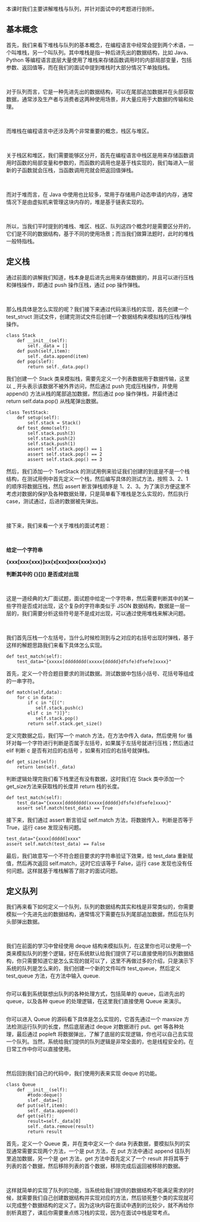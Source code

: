 本课时我们主要讲解堆栈与队列，并针对面试中的考题进行剖析。  

基本概念
----

首先，我们来看下堆栈与队列的基本概念，在编程语言中经常会提到两个术语，一个叫堆栈，另一个叫队列。其中堆栈是指一种后进先出的数据结构，比如 Java、Python 等编程语言底层大量使用了堆栈来存储函数调用时的内部局部变量，包括参数、返回值等，而在我们的面试中提到堆栈时大部分情况下单独指栈。

<br />

对于队列而言，它是一种先进先出的数据结构，可以在尾部追加数据并在头部获取数据，通常涉及生产者与消费者这两种使用场景，并大量应用于大数据的传输和处理。

<br />

而堆栈在编程语言中还涉及两个非常重要的概念，栈区与堆区。

<br />

关于栈区和堆区，我们需要能够区分开，首先在编程语言中栈区是用来存储函数调用时函数的局部变量和参数的，而函数的调用也是基于栈实现的，我们每进入一层新的子函数就会压栈，当函数调用完就会把返回值弹栈。

<br />

而对于堆而言，在 Java 中使用也比较多，常用于存储用户动态申请的内存，通常情况下是由虚拟机来管理这块内存的，堆是基于链表实现的。

<br />

所以，当我们平时提到的堆栈、堆区、栈区、队列这四个概念时是需要区分开的，它们是不同的数据结构，基于不同的使用场景；而当我们做算法题时，此时的堆栈一般特指栈。

定义栈
---

通过前面的讲解我们知道，栈本身是后进先出用来存储数据的，并且可以进行压栈和弹栈操作，即通过 push 操作压栈，通过 pop 操作弹栈。

<br />

那么栈具体是怎么实现的呢？我们接下来通过代码演示栈的实现，首先创建一个 test_struct 测试文件，创建完测试文件后创建一个数据结构来模拟栈的压栈/弹栈操作。

```
class Stack
    def __init__(self):
        self._data = [] 
    def push(self,item):
        self._data.append(item)
    def pop(slef):
        return self._data.pop()
```

我们创建一个 Stack 类来模拟栈，需要先定义一个列表数据用于数据传输，这里以 _ 开头表示该数据不被外界访问，然后通过 push 完成压栈操作，并使用 append() 方法从栈的尾部追加数据，然后通过 pop 操作弹栈，并最终通过 return self.data.pop() 从栈尾弹出数据。

```
class TestStack:
    def setup(self):
        self.stack = Stack()
    def test_demo(self):
        self.stack.push(3)
        self.stack.push(2)
        self.stack.push(1)
        assert self.stack.pop() == 1
        assert self.stack.pop() == 2
        assert self.stack.pop() == 3
```

然后，我们添加一个 TsetStack 的测试用例来验证我们创建的到底是不是一个栈结构，在测试用例中首先定义一个栈，然后编写具体的测试方法，按照 3、2、1 的顺序将数据压栈，然后 assert 断言弹栈顺序是 1、2、3。为了演示方便这里不考虑对数据的保护及各种数据处理，只是简单看下堆栈是怎么实现的，然后执行 case，测试通过，后进的数据被先弹出。

<br />

接下来，我们来看一个关于堆栈的面试考题：

<br />

**给定一个字符串**

**{xxx\[xxx{xxx}\]xx{x\[xxx\]xxx{xxx}xx}x}**

**判断其中的 {}\[\]() 是否成对出现**

<br />

这是一道经典的大厂面试题，面试题中给定一个字符串，然后需要判断其中的某一些字符是否成对出现，这个复杂的字符串类似于 JSON 数据结构，数据是一层一层的，我们需要分析这些符号是不是成对出现，可以通过使用堆栈来解决问题。

<br />

我们首先压栈一个左括号，当什么时候检测到与之对应的右括号出现时弹栈，基于这样的解题思路我们来看下具体怎么实现。

```
def test_match(self):
    test_data="{xxxxx[dddddddd(xxxxx{ddddd}dfsfe)dfsefe]xxxx}"
```

首先，定义一个符合题目要求的测试数据。测试数据中包括小括号、花括号等组成的一串字符。

```
def match(self,data):
    for c in data:
        if c in "{[(":
           self.stack.push(c)
        elif c in ")]}":
           self.stack.pop()
        return self.stack.get_size()
```

定义完数据之后，我们写一个 match 方法，在方法中传入 data，然后使用 for 循环对每一个字符进行判断是否属于左括号，如果属于左括号就进行压栈；然后通过 elif 判断 c 是否有对应的右括号 ，如果有对应的右括号就弹栈。

```
def get_size(self):
    return len(self._data)
```

判断逻辑处理完我们看下栈里还有没有数据，这时我们在 Stack 类中添加一个 get_size方法来获取栈的长度并 return 栈的长度。

```
def test_match(self):
    test_data="{xxxxx[dddddddd(xxxxx{ddddd}dfsfe)dfsefe]xxxx}"
    assert self.match(test_data) == True
```

接下来，我们通过 assert 断言验证 self.match 方法，将数据传入，判断是否等于 True，运行 case 发现没有问题。

```
test_data="{xxxx[ddddd]xxxx"
assert self.match(test_data) == False
```

最后，我们故意写一个不符合题目要求的字符串验证下效果，给 test_data 重新赋值，然后再次返回 self.match，这时它应该等于 False，运行 case 发现也没有任何问题。这样就基于堆栈解答了刚才的面试问题。

定义队列
----

我们再来看下如何定义一个队列，队列的数据结构其实和栈是非常类似的，你需要模拟一个先进先出的数据结构，通常情况下需要在队列尾部追加数据，然后在队列头部弹出数据。

<br />

我们在前面的学习中曾经使用 deque 结构来模拟队列，在这里你也可以使用一个类来模拟队列的整个逻辑，好在系统默认给我们提供了可以直接使用的队列数据结构，你只需要知道它是怎么实现的就可以了，这里不再做过多的介绍，只是演示下系统的队列是怎么来的，我们创建一个新的文件叫作 test_queue，然后定义 test_queue 方法，在方法中输入 queue.

<Image alt="" src="https://s0.lgstatic.com/i/image3/M01/60/87/CgpOIF4W646AeM8eAAOn-WpTKlk978.png"/>

你可以看到系统联想出队列的各种处理方式，包括简单的 queue，后进先出的 queue，以及各种 queue 的处理逻辑，在这里我们直接使用 Queue 来演示。

<Image alt="" src="https://s0.lgstatic.com/i/image3/M01/60/87/Cgq2xl4W646APjwyAASNyBPzGcE518.png"/>

你可以进入 Queue 的源码看下具体是怎么实现的，它首先通过一个 maxsize 方法检测运行队列的长度，然后底层通过 deque 对数据进行 put、get 等各种处理，最后通过 popleft 将数据弹出，了解了底层的实现逻辑，你也可以自己去实现一个队列。当然，系统给我们提供的队列逻辑是非常全面的，也是线程安全的。在日常工作中你可以直接使用。  

<br />

然后回到我们自己的代码中，我们使用列表来实现 deque 的功能。

```
class Queue
    def __init__(self):
        #todo:deque()
        slef._data=[]
    def put(self,item):
        self._data.append()
    def get(self):
        result=self._data[0]
        self._data.remove(result)
        return result
```

首先，定义一个 Queue 类，并在类中定义一个 data 列表数据，要模拟队列的实现通常需要实现两个方法，一个是 put 方法，在 put 方法中通过 append 往队列里追加数据，另一个是 get 方法，get 方法中首先定义了一个 result 并将其等于列表的首个数据，然后移除列表的首个数据，移除完成后返回被移除的数据。

<br />

这样就简单的实现了队列的功能，当系统给我们提供的数据结构不能满足需求的时候，就需要我们自己创建数据结构并实现对应的方法，然后锁死整个类的实现就可以完成整个数据结构的定义了。因为这块内容在面试中遇到的比较少，就不再给你剖析真题了，课后你需要重点练习栈的实现，因为在面试中栈是常考点。
